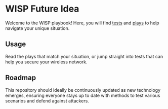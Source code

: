 # WISP Future Idea

Welcome to the WISP playbook! Here, you will find [tests](/Tests) and [plays](/Plays) to help navigate your unique situation.

## Usage
Read the plays that match your situation, or jump straight into tests that can help you secure your wireless network.

## Roadmap
This repository should ideally be continuously updated as new technology emerges, ensuring everyone stays up to date with methods to test various scenarios and defend against attackers.
